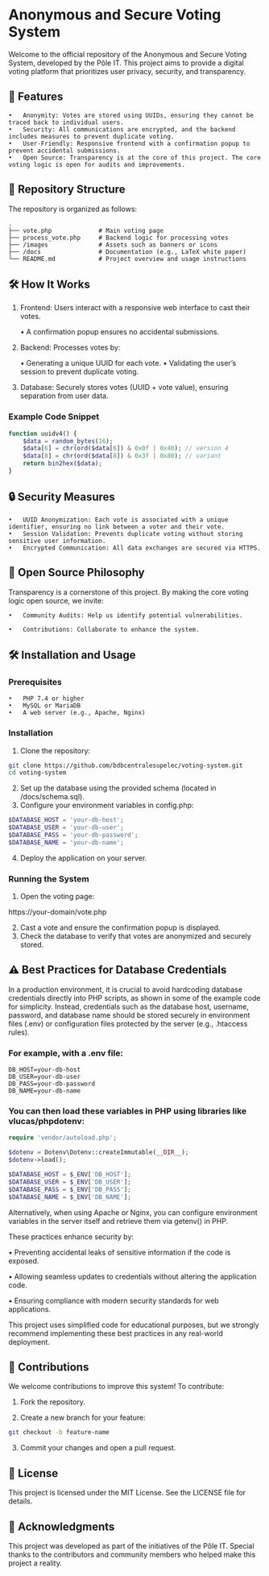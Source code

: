# Anonymous and Secure Voting System

Welcome to the official repository of the Anonymous and Secure Voting System, developed by the Pôle IT. This project aims to provide a digital voting platform that prioritizes user privacy, security, and transparency.

## 🚀 Features

	•	Anonymity: Votes are stored using UUIDs, ensuring they cannot be traced back to individual users.
	•	Security: All communications are encrypted, and the backend includes measures to prevent duplicate voting.
	•	User-Friendly: Responsive frontend with a confirmation popup to prevent accidental submissions.
	•	Open Source: Transparency is at the core of this project. The core voting logic is open for audits and improvements.

## 📂 Repository Structure

The repository is organized as follows:
```cleartext
.
├── vote.php             # Main voting page
├── process_vote.php     # Backend logic for processing votes
├── /images              # Assets such as banners or icons
├── /docs                # Documentation (e.g., LaTeX white paper)
└── README.md            # Project overview and usage instructions
```

## 🛠️ How It Works

1.	Frontend: Users interact with a responsive web interface to cast their votes.
   
	•	A confirmation popup ensures no accidental submissions.

3.	Backend: Processes votes by:
   
	•	Generating a unique UUID for each vote.
	•	Validating the user’s session to prevent duplicate voting.

5.	Database: Securely stores votes (UUID + vote value), ensuring separation from user data.

### Example Code Snippet
```php
function uuidv4() {
    $data = random_bytes(16);
    $data[6] = chr(ord($data[6]) & 0x0f | 0x40); // version 4
    $data[8] = chr(ord($data[8]) & 0x3f | 0x80); // variant
    return bin2hex($data);
}
```
## 🔒 Security Measures

	•	UUID Anonymization: Each vote is associated with a unique identifier, ensuring no link between a voter and their vote.
	•	Session Validation: Prevents duplicate voting without storing sensitive user information.
	•	Encrypted Communication: All data exchanges are secured via HTTPS.

## 📜 Open Source Philosophy

Transparency is a cornerstone of this project. By making the core voting logic open source, we invite:

	•	Community Audits: Help us identify potential vulnerabilities.

 	•	Contributions: Collaborate to enhance the system.


## 🛠️ Installation and Usage

### Prerequisites

	•	PHP 7.4 or higher
	•	MySQL or MariaDB
	•	A web server (e.g., Apache, Nginx)

### Installation

1.	Clone the repository: 
 ```bash
 git clone https://github.com/bdbcentralesupelec/voting-system.git
cd voting-system
```

2.	Set up the database using the provided schema (located in /docs/schema.sql).
3.	Configure your environment variables in config.php:
```php
$DATABASE_HOST = 'your-db-host';
$DATABASE_USER = 'your-db-user';
$DATABASE_PASS = 'your-db-password';
$DATABASE_NAME = 'your-db-name';
```

4.	Deploy the application on your server.

### Running the System

1.	Open the voting page:

https://your-domain/vote.php


2.	Cast a vote and ensure the confirmation popup is displayed.
3.	Check the database to verify that votes are anonymized and securely stored.

## ⚠️ Best Practices for Database Credentials

In a production environment, it is crucial to avoid hardcoding database credentials directly into PHP scripts, as shown in some of the example code for simplicity. Instead, credentials such as the database host, username, password, and database name should be stored securely in environment files (.env) or configuration files protected by the server (e.g., .htaccess rules).

### For example, with a .env file:
```cleartext
DB_HOST=your-db-host
DB_USER=your-db-user
DB_PASS=your-db-password
DB_NAME=your-db-name
```
### You can then load these variables in PHP using libraries like vlucas/phpdotenv:

```php
require 'vendor/autoload.php';

$dotenv = Dotenv\Dotenv::createImmutable(__DIR__);
$dotenv->load();

$DATABASE_HOST = $_ENV['DB_HOST'];
$DATABASE_USER = $_ENV['DB_USER'];
$DATABASE_PASS = $_ENV['DB_PASS'];
$DATABASE_NAME = $_ENV['DB_NAME'];
```

Alternatively, when using Apache or Nginx, you can configure environment variables in the server itself and retrieve them via getenv() in PHP.

These practices enhance security by:

 •	Preventing accidental leaks of sensitive information if the code is exposed.

 •	Allowing seamless updates to credentials without altering the application code.

 •	Ensuring compliance with modern security standards for web applications.

This project uses simplified code for educational purposes, but we strongly recommend implementing these best practices in any real-world deployment.

## 🤝 Contributions

We welcome contributions to improve this system! To contribute:

1.	Fork the repository.

2.	Create a new branch for your feature:

```bash
git checkout -b feature-name
```

3. Commit your changes and open a pull request.
 
## 📄 License

This project is licensed under the MIT License. See the LICENSE file for details.

## 💬 Acknowledgments

This project was developed as part of the initiatives of the Pôle IT. Special thanks to the contributors and community members who helped make this project a reality.
